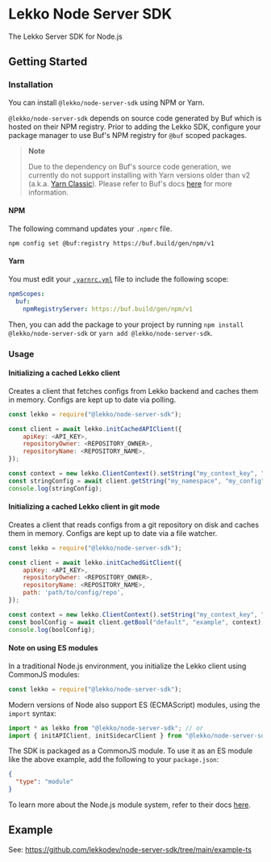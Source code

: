 # Lekko Node Server SDK

The Lekko Server SDK for Node.js

## Getting Started

### Installation

You can install `@lekko/node-server-sdk` using NPM or Yarn.

`@lekko/node-server-sdk` depends on source code generated by Buf which is hosted on their NPM registry. Prior to adding the Lekko SDK, configure your package manager to use Buf's NPM registry for `@buf` scoped packages.

> **Note**
>
> Due to the dependency on Buf's source code generation, we currently do not support installing with Yarn versions older than v2 (a.k.a. [Yarn Classic](https://yarnpkg.com/getting-started/migration)). Please refer to Buf's docs [here](https://buf.build/docs/bsr/remote-packages/npm/#other-package-managers) for more information.

#### NPM

The following command updates your `.npmrc` file.

```
npm config set @buf:registry https://buf.build/gen/npm/v1
```

#### Yarn

You must edit your [`.yarnrc.yml`](https://yarnpkg.com/configuration/yarnrc) file to include the following scope:

```yaml
npmScopes:
  buf:
    npmRegistryServer: https://buf.build/gen/npm/v1
```

Then, you can add the package to your project by running `npm install @lekko/node-server-sdk` or `yarn add @lekko/node-server-sdk`.

### Usage

#### Initializing a cached Lekko client

Creates a client that fetches configs from Lekko backend and caches them in memory. Configs are kept up to date via polling.

```javascript
const lekko = require("@lekko/node-server-sdk");

const client = await lekko.initCachedAPIClient({
    apiKey: <API_KEY>,
    repositoryOwner: <REPOSITORY_OWNER>,
    repositoryName: <REPOSITORY_NAME>,
});

const context = new lekko.ClientContext().setString("my_context_key", "my_context_value");
const stringConfig = await client.getString("my_namespace", "my_config", context);
console.log(stringConfig);
```

#### Initializing a cached Lekko client in git mode

Creates a client that reads configs from a git repository on disk and caches them in memory. Configs are kept up to date via a file watcher.

```javascript
const lekko = require("@lekko/node-server-sdk");

const client = await lekko.initCachedGitClient({
    apiKey: <API_KEY>,
    repositoryOwner: <REPOSITORY_OWNER>,
    repositoryName: <REPOSITORY_NAME>,
    path: 'path/to/config/repo',
});

const context = new lekko.ClientContext().setString("my_context_key", "my_context_value");
const boolConfig = await client.getBool("default", "example", context);
console.log(boolConfig);
```

#### Note on using ES modules

In a traditional Node.js environment, you initialize the Lekko client using CommonJS modules:

```javascript
const lekko = require("@lekko/node-server-sdk");
```

Modern versions of Node also support ES (ECMAScript) modules, using the `import` syntax:

```javascript
import * as lekko from "@lekko/node-server-sdk"; // or
import { initAPIClient, initSidecarClient } from "@lekko/node-server-sdk";
```

The SDK is packaged as a CommonJS module. To use it as an ES module like the above example, add the following to your `package.json`:

```json
{
  "type": "module"
}
```

To learn more about the Node.js module system, refer to their docs [here](https://nodejs.org/api/packages.html#determining-module-system).

## Example

See: https://github.com/lekkodev/node-server-sdk/tree/main/example-ts
